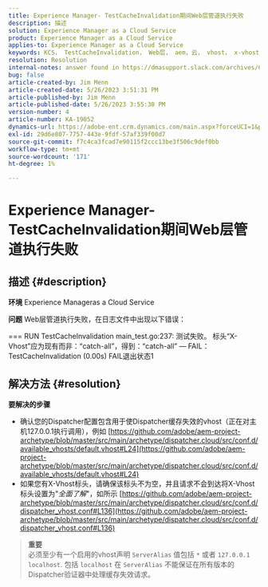 ```yaml
---
title: Experience Manager- TestCacheInvalidation期间Web层管道执行失败
description: 描述
solution: Experience Manager as a Cloud Service
product: Experience Manager as a Cloud Service
applies-to: Experience Manager as a Cloud Service
keywords: KCS， TestCacheInvalidation， Web层， aem，云， vhost， x-vhost，故障排除，Experience Manager，管道执行失败，失败
resolution: Resolution
internal-notes: answer found in https://dmasupport.slack.com/archives/C013SBSHPKK/p1645102872540889?thread_ts=1645102277.855389&cid=C013SBSHPKK
bug: false
article-created-by: Jim Menn
article-created-date: 5/26/2023 3:51:31 PM
article-published-by: Jim Menn
article-published-date: 5/26/2023 3:55:30 PM
version-number: 4
article-number: KA-19052
dynamics-url: https://adobe-ent.crm.dynamics.com/main.aspx?forceUCI=1&pagetype=entityrecord&etn=knowledgearticle&id=7a6df82b-ddfb-ed11-8849-6045bd006e5a
exl-id: 29d6e807-7757-443e-9fdf-57af339f00d7
source-git-commit: f7c4ca3fcad7e90115f2ccc13be3f506c9def0bb
workflow-type: tm+mt
source-wordcount: '171'
ht-degree: 1%

---
```


# Experience Manager- TestCacheInvalidation期间Web层管道执行失败

## 描述 {#description}


<b>环境</b>
Experience Manageras a Cloud Service

<b>问题</b>
Web层管道执行失败，在日志文件中出现以下错误：

=== RUN TestCacheInvalidation main_test.go:237: 测试失败。 标头“X-Vhost”应为现有而非：“catch-all”，得到：“catch-all” — FAIL： TestCacheInvalidation (0.00s) FAIL退出状态1


## 解决方法 {#resolution}

<b>要解决的步骤</b>

- 确认您的Dispatcher配置包含用于使Dispatcher缓存失效的vhost（正在对主机127.0.0.1执行调用），例如 [https://github.com/adobe/aem-project-archetype/blob/master/src/main/archetype/dispatcher.cloud/src/conf.d/available_vhosts/default.vhost#L24](https://github.com/adobe/aem-project-archetype/blob/master/src/main/archetype/dispatcher.cloud/src/conf.d/available_vhosts/default.vhost#L24)
- 如果您有X-Vhost标头，请确保该标头不为空，并且请求不会到达将X-Vhost标头设置为&quot;*全面了解*&quot;，如所示 [https://github.com/adobe/aem-project-archetype/blob/master/src/main/archetype/dispatcher.cloud/src/conf.d/dispatcher_vhost.conf#L136](https://github.com/adobe/aem-project-archetype/blob/master/src/main/archetype/dispatcher.cloud/src/conf.d/dispatcher_vhost.conf#L136)

> **重要**\
> 必须至少有一个启用的vhost声明 `ServerAlias` 值包括 `*` 或者 `127.0.0.1 localhost`. 包括 `localhost` 在 `ServerAlias` 不能保证在所有版本的Dispatcher验证器中处理缓存失效请求。
